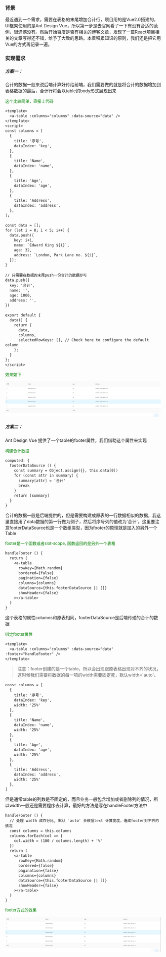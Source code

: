 ### 背景
最近遇到一个需求，需要在表格的末尾增加合计行，项目用的是Vue2.0搭建的，UI框架使用的是Ant Design Vue，所以第一步是去官网看了一下有没有合适的范例，很遗憾没有。然后开始百度是否有相关的博客文章，发现了一篇React项目相关的文章写得还不错，给予了大致的思路。本着积累知识的原则，我们还是把它用Vue的方式再记录一遍。

### 实现需求
##### 方案一：
合计的数据一般来说后端计算好传给前端，我们需要做的就是将合计的数据增加到表格数据的最后，合计行将会以table的body形式展现出来

<font size=2 color=green>这个比较简单，直接上代码</font>
```
<template>
  <a-table :columns="columns" :data-source="data" />
</template>
<script>
const columns = [
  {
    title: '序号',
    dataIndex: 'key',
  },
  {
    title: 'Name',
    dataIndex: 'name',
  },
  {
    title: 'Age',
    dataIndex: 'age',
  },
  {
    title: 'Address',
    dataIndex: 'address',
  },
];

const data = [];
for (let i = 0; i < 5; i++) {
  data.push({
    key: i+1,
    name: `Edward King ${i}`,
    age: 32,
    address: `London, Park Lane no. ${i}`,
  });
}

// 只需要在数据的末尾push一份合计的数据即可
data.push({
  key: '合计',
  name: '',
  age: 1000,
  address: '',
})

export default {
  data() {
    return {
      data,
      columns,
      selectedRowKeys: [], // Check here to configure the default column
    };
  }
};
</script>
```
<font size=2 color=green>效果如下</font>

![table01](../img/table01.png)

##### 方案二：
Ant Design Vue 提供了一个table的footer属性，我们借助这个属性来实现

<font size=2 color=green>构建合计数据</font>
```
computed: {
  footerDataSource () {
    const summary = Object.assign({}, this.data[0])
    for (const attr in summary) {
      summary[attr] = '合计'
      break
    }
    return [summary]
  }
}
```
合计的数据一般是后端提供的，但是需要构建成原表的一行数据相似的数据，我这里直接用了data数据的第一行做为例子，然后将序号列的值改为'合计'，这里要注意footerDataSource也是一个数组类型，因为footer的原理就是加入的另外一个Table

<font size=2 color=green>footer是一个函数或者slot-scope, 函数返回的是另外一个表格</font>
```
handleFooter () {
  return (
    <a-table
      rowKey={Math.random}
      bordered={false}
      pagination={false}
      columns={columns}
      dataSource={this.footerDataSource || []}
      showHeader={false}
    ></a-table>
  )
}
```
这个表格的属性columns和原表相同，footerDataSource是后端传递的合计的数据

<font size=2 color=green>绑定footer属性</font>
```
<template>
  <a-table :columns="columns" :data-source="data" :footer="handleFooter" />
</template>
```
> 注意：footer创建的是一个table，所以会出现跟原表格出现对不齐的状况，这时候我们需要将数据的每一项的width需要固定死，默认width='auto'。
```
const columns = [
  {
    title: '序号',
    dataIndex: 'key',
    width: '25%'
  },
  {
    title: 'Name',
    dataIndex: 'name',
    width: '25%'
  },
  {
    title: 'Age',
    dataIndex: 'age',
    width: '25%'
  },
  {
    title: 'Address',
    dataIndex: 'address',
    width: '25%'
  },
]
```
但是通常table的列数是不固定的，而且业务一般包含增加或者删除列的情况，所以width一般还是需要程序去计算，最好的方法是写在handleFooter方法中
```
handleFooter () {
  // 处理 width 成百分比, 默认 'auto' 会根据text 计算宽度，造成footer对不齐的情况
  const columns = this.columns
  columns.forEach(col => {
    col.width = (100 / columns.length) + '%'
  })
  return (
    <a-table
      rowKey={Math.random}
      bordered={false}
      pagination={false}
      columns={columns}
      dataSource={this.footerDataSource || []}
      showHeader={false}
    ></a-table>
  )
}
```
<font size=2 color=green>footer方式的效果</font>

![table01](../img/table02.png)
